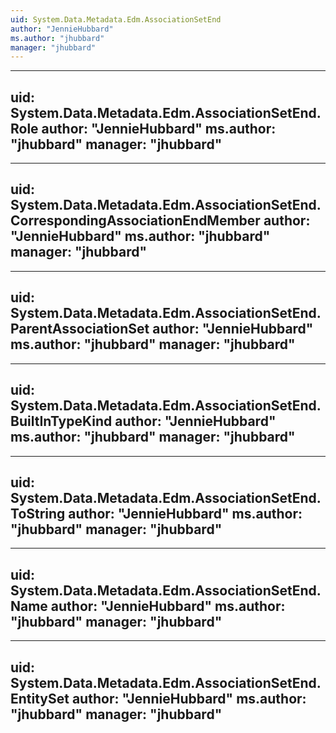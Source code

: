 ```yaml
---
uid: System.Data.Metadata.Edm.AssociationSetEnd
author: "JennieHubbard"
ms.author: "jhubbard"
manager: "jhubbard"
---
```


---
uid: System.Data.Metadata.Edm.AssociationSetEnd.Role
author: "JennieHubbard"
ms.author: "jhubbard"
manager: "jhubbard"
---

---
uid: System.Data.Metadata.Edm.AssociationSetEnd.CorrespondingAssociationEndMember
author: "JennieHubbard"
ms.author: "jhubbard"
manager: "jhubbard"
---

---
uid: System.Data.Metadata.Edm.AssociationSetEnd.ParentAssociationSet
author: "JennieHubbard"
ms.author: "jhubbard"
manager: "jhubbard"
---

---
uid: System.Data.Metadata.Edm.AssociationSetEnd.BuiltInTypeKind
author: "JennieHubbard"
ms.author: "jhubbard"
manager: "jhubbard"
---

---
uid: System.Data.Metadata.Edm.AssociationSetEnd.ToString
author: "JennieHubbard"
ms.author: "jhubbard"
manager: "jhubbard"
---

---
uid: System.Data.Metadata.Edm.AssociationSetEnd.Name
author: "JennieHubbard"
ms.author: "jhubbard"
manager: "jhubbard"
---

---
uid: System.Data.Metadata.Edm.AssociationSetEnd.EntitySet
author: "JennieHubbard"
ms.author: "jhubbard"
manager: "jhubbard"
---
